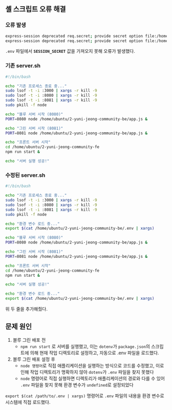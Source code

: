 ## 셸 스크립트 오류 해결

### 오류 발생

```bash
express-session deprecated req.secret; provide secret option file:/home/ubuntu/2-yuni-jeong-community-be/app.js:23:9
express-session deprecated req.secret; provide secret option file:/home/ubuntu/2-yuni-jeong-community-be/app.js:23:9
```

`.env` 파일에서 **`SESSION_SECRET`** 값을 가져오지 못해 오류가 발생했다.

### 기존 server.sh

```bash
#!/bin/bash

echo "기존 프로세스 종료 중..."
sudo lsof -t -i :3000 | xargs -r kill -9
sudo lsof -t -i :8080 | xargs -r kill -9
sudo lsof -t -i :8081 | xargs -r kill -9
sudo pkill -f node

echo "블루 서버 시작 (8080)"
PORT=8080 node /home/ubuntu/2-yuni-jeong-community-be/app.js &

echo "그린 서버 시작 (8081)"
PORT=8081 node /home/ubuntu/2-yuni-jeong-community-be/app.js &

echo "프론트 서버 시작"
cd /home/ubuntu/2-yuni-jeong-community-fe
npm run start &

echo "서버 실행 성공!"
```

### 수정된 server.sh

```bash
#!/bin/bash

echo "기존 프로세스 종료 중..."
sudo lsof -t -i :3000 | xargs -r kill -9
sudo lsof -t -i :8080 | xargs -r kill -9
sudo lsof -t -i :8081 | xargs -r kill -9
sudo pkill -f node

echo "환경 변수 로드 중..."
export $(cat /home/ubuntu/2-yuni-jeong-community-be/.env | xargs)

echo "블루 서버 시작 (8080)"
PORT=8080 node /home/ubuntu/2-yuni-jeong-community-be/app.js &

echo "그린 서버 시작 (8081)"
PORT=8081 node /home/ubuntu/2-yuni-jeong-community-be/app.js &

echo "프론트 서버 시작"
cd /home/ubuntu/2-yuni-jeong-community-fe
npm run start &

echo "서버 실행 성공!"
```

```bash
echo "환경 변수 로드 중..."
export $(cat /home/ubuntu/2-yuni-jeong-community-be/.env | xargs)
```

위 두 줄을 추가해줬다. 

## 문제 원인

1. 블루 그린 배포 전
    - `npm run start` 로 서버를 실행했고, 이는 `dotenv`가 `package.json`의 스크립트에 의해 현재 작업 디렉토리로 설정하고, 자동으로 .env 파일을 로드했다.
2. 블루 그린 배포 설정 후 
    - `node 명령어`로 직접 애플리케이션을 실행하는 방식으로 코드를 수정했고, 이로 인해 작업 디렉토리가 명확하지 않아 `dotenv`가 `.env` 파일을 찾지 못했다
    - `node` 명령어로 직접 실행하면 디렉토리가 애플리케이션의 경로와 다를 수 있어 `.env` 파일을 찾지 못해 환경 변수가 `undefined`로 설정되었다

`export $(cat /path/to/.env | xargs)` 명령어로 `.env` 파일의 내용을 환경 변수로 시스템에 직접 로드했다.
